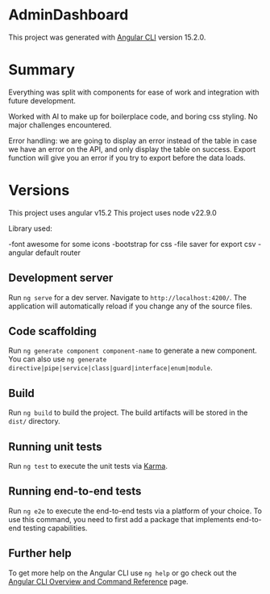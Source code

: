 # AdminDashboard

This project was generated with [Angular CLI](https://github.com/angular/angular-cli) version 15.2.0.

# Summary 

Everything was split with components for ease of work and integration with future development.

Worked with AI to make up for boilerplace code, and boring css styling. No major challenges encountered.

Error handling: we are going to display an error instead of the table in case we have an error on the API, and only display the table on success. Export function will give you an error if you try to export before the data loads.

# Versions

This project uses angular v15.2
This project uses node v22.9.0

Library used:
 
-font awesome for some icons
-bootstrap for css
-file saver for export csv
-angular default router

## Development server

Run `ng serve` for a dev server. Navigate to `http://localhost:4200/`. The application will automatically reload if you change any of the source files.

## Code scaffolding

Run `ng generate component component-name` to generate a new component. You can also use `ng generate directive|pipe|service|class|guard|interface|enum|module`.

## Build

Run `ng build` to build the project. The build artifacts will be stored in the `dist/` directory.

## Running unit tests

Run `ng test` to execute the unit tests via [Karma](https://karma-runner.github.io).

## Running end-to-end tests

Run `ng e2e` to execute the end-to-end tests via a platform of your choice. To use this command, you need to first add a package that implements end-to-end testing capabilities.

## Further help

To get more help on the Angular CLI use `ng help` or go check out the [Angular CLI Overview and Command Reference](https://angular.io/cli) page.
